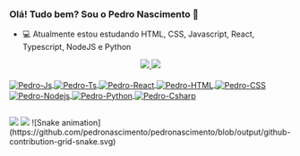### Olá! Tudo bem? Sou o Pedro Nascimento 👋

- 💻 Atualmente estou estudando HTML, CSS, Javascript, React, Typescript, NodeJS e Python

<div align="center">
  <a href="https://github.com/PedroNascimento">
  <img height="180em" src="https://github-readme-stats.vercel.app/api?username=pedronascimento&show_icons=true&theme=dracula&include_all_commits=true&count_private=true"/>
  <img height="180em" src="https://github-readme-stats.vercel.app/api/top-langs/?username=pedronascimento&layout=compact&langs_count=7&theme=dracula"/>
</div>
  
 <div style="display: inline_block"><br>
  <img align="center" alt="Pedro-Js" height="30" width="40" src="https://cdn.jsdelivr.net/gh/devicons/devicon/icons/javascript/javascript-original.svg">
  <img align="center" alt="Pedro-Ts" height="30" width="40" src="https://cdn.jsdelivr.net/gh/devicons/devicon/icons/typescript/typescript-original.svg">
  <img align="center" alt="Pedro-React" height="30" width="40" src="https://cdn.jsdelivr.net/gh/devicons/devicon/icons/react/react-original.svg">
  <img align="center" alt="Pedro-HTML" height="30" width="40" src="https://cdn.jsdelivr.net/gh/devicons/devicon/icons/html5/html5-original.svg">
  <img align="center" alt="Pedro-CSS" height="30" width="40" src="https://cdn.jsdelivr.net/gh/devicons/devicon/icons/css3/css3-original.svg">
   <img align="center" alt="Pedro-Nodejs" height="30" width="40" src="https://cdn.jsdelivr.net/gh/devicons/devicon/icons/nodejs/nodejs-original.svg">
  <img align="center" alt="Pedro-Python" height="30" width="40" src="https://cdn.jsdelivr.net/gh/devicons/devicon/icons/python/python-original.svg">
  <img align="center" alt="Pedro-Csharp" height="30" width="40" src="https://cdn.jsdelivr.net/gh/devicons/devicon/icons/csharp/csharp-original.svg">
  
</div>
  
##
  
  <div>
    <a href="https://www.linkedin.com/in/pedroasnascimento/" target="_blank"> <img src="https://img.shields.io/badge/LinkedIn-0077B5?style=for-the-     badge&logo=linkedin&logoColor=white"  target="_blank"></a>
    <a href="https://t.me/pedroasnascimento" target="_blank"> <img src="https://img.shields.io/badge/Telegram-2CA5E0?style=for-the-badge&logo=telegram&logoColor=white"  target="_blank"></a>
    ![Snake animation](https://github.com/pedronascimento/pedronascimento/blob/output/github-contribution-grid-snake.svg)
  
  </div>
  


